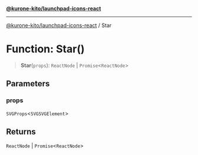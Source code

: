 [**@kurone-kito/launchpad-icons-react**](../README.md)

***

[@kurone-kito/launchpad-icons-react](../globals.md) / Star

# Function: Star()

> **Star**(`props`): `ReactNode` \| `Promise`\<`ReactNode`\>

## Parameters

### props

`SVGProps`\<`SVGSVGElement`\>

## Returns

`ReactNode` \| `Promise`\<`ReactNode`\>
